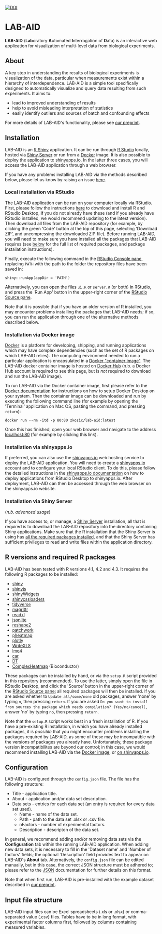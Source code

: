 [![DOI](https://zenodo.org/badge/206056644.svg)](https://zenodo.org/badge/latestdoi/206056644)

# LAB-AID
**LAB-AID** (**Lab**oratory **A**utomated **I**nterrogation of **D**ata) is an interactive web application for visualization of multi-level data from biological experiments.

## About

A key step in understanding the results of biological experiments is visualization of the data, particular when measurements exist within a hierarchy of interdependence. LAB-AID is a simple tool specifically designed to automatically visualize and query data resulting from such experiments. It aims to:

* lead to improved understanding of results
* help to avoid misleading interpretation of statistics
* easily identify outliers and sources of batch and confounding effects

For more details of LAB-AID's functionality, please see [our preprint](https://www.biorxiv.org/content/10.1101/763318v5).

## Installation
LAB-AID is an [R Shiny](https://shiny.rstudio.com/) application. It can be run through [R Studio](https://www.rstudio.com/) locally, hosted via [Shiny Server](https://www.rstudio.com/products/shiny/shiny-server/) or run from a [Docker](https://www.docker.com) image. It is also possible to deploy the application to [shinyapps.io](https://www.shinyapps.io/). In the latter three cases, you will access the LAB-AID application through a web browser.

If you have any problems installing LAB-AID via the methods described below, please let us know by raising an issue [here](https://github.com/sidbdri/LAB-AID/issues).

### Local installation via RStudio

The LAB-AID application can be run on your computer locally via RStudio. First, please follow the instructions [here](https://posit.co/download/rstudio-desktop/) to download and install R and RStudio Desktop, if you do not already have these (and if you already have RStudio installed, we would recommend updating to the latest version). Then download all files from the LAB-AID repository (for example, by clicking the green 'Code' button at the top of this page, selecting 'Download ZIP', and uncompressing the downloaded ZIP file). Before running LAB-AID, you will need to make sure you have installed all the packages that LAB-AID requires (see [below](#r-versions-and-required-r-packages) for the full list of required packages, and package installation instructions).

Finally, execute the following command in the [RStudio Console pane](https://docs.posit.co/ide/user/ide/guide/ui/ui-panes.html), replacing ```PATH``` with the path to the folder the repository files have been saved in:

```
shiny::runApp(appDir = 'PATH')
```
Alternatively, you can open the files ```ui.R``` or ```server.R``` (or both) in RStudio, and press the 'Run App' button in the upper-right corner of the [RStudio Source pane](https://docs.posit.co/ide/user/ide/guide/ui/ui-panes.html).

Note that it is possible that if you have an older version of R installed, you may encounter problems installing the packages that LAB-AID needs; if so, you can run the application through one of the alternative methods described below.


### Installation via Docker image

[Docker](https://www.docker.com) is a platform for developing, shipping, and running applications which may have complex dependencies (such as the set of R packages on which LAB-AID relies). The computing environment needed to run a particular application is encapsulated in a [Docker "container image"](https://docs.docker.com/get-started/). The LAB-AID docker container image is hosted on [Docker Hub](https://hub.docker.com/repository/docker/zkozic/lab-aid) (n.b. a Docker Hub account is required to see this page, but is _not_ required to download and run the LAB-AID image). 

To run LAB-AID via the Docker container image, first please refer to the [Docker documentation](https://docs.docker.com/get-docker/) for instructions on how to setup Docker Desktop on your system. Then the container image can be downloaded and run by executing the following command line (for example by opening the 'Terminal' application on Mac OS, pasting the command, and pressing ```return```):

```
docker run --rm -itd -p 80:80 zkozic/lab-aid:latest
```

Once this has finished, open your web browser and navigate to the address [localhost:80](http://localhost:80) (for example by clicking this link).

### Installation via shinyapps.io

If preferred, you can also use the [shinyapps.io](https://www.shinyapps.io/) web hosting service to deploy the LAB-AID application. You will need to create a [shinyapps.io](https://www.shinyapps.io/) account and to configure your local RStudio client. To do this, please follow the detailed instructions in the [shinyapps.io documentation](https://docs.rstudio.com/shinyapps.io/getting-started.html) on how to deploy applications from RStudio Desktop to shinyapps.io. After deployment, LAB-AID can then be accessed through the web browser on the shinyapps.io website.

### Installation via Shiny Server

(_n.b. advanced usage_)

If you have access to, or manage, a [Shiny Server](https://posit.co/products/open-source/shinyserver/) installation, all that is required is to download the LAB-AID repository into the directory containing Shiny applications. Make sure that the R installation that the Shiny Server is using has [all the required packages installed](#r-versions-and-required-r-packages), and that the Shiny Server has sufficient privileges to read and write files within the application directory.

## R versions and required R packages

LAB-AID has been tested with R versions 4.1, 4.2 and 4.3. It requires the following R packages to be installed:

- [shiny](https://cran.r-project.org/web/packages/shiny/index.html)
- [shinyjs](https://cran.r-project.org/web/packages/shinyjs/index.html)
- [shinyWidgets](https://github.com/dreamRs/shinyWidgets)
- [shinycssloaders](https://cran.r-project.org/web/packages/shinycssloaders/index.html)
- [tidyverse](https://cran.r-project.org/web/packages/tidyverse/index.html)
- [magrittr](https://cran.r-project.org/web/packages/magrittr/index.html)
- [readxl](https://cran.r-project.org/web/packages/readxl/index.html)
- [jsonlite](https://cran.r-project.org/web/packages/jsonlite/index.html)
- [reshape2](https://cran.r-project.org/web/packages/reshape2/index.html)
- [patchwork](https://github.com/thomasp85/patchwork)
- [pheatmap](https://cran.r-project.org/web/packages/pheatmap/index.html)
- [plotly](https://cran.r-project.org/web/packages/plotly/index.html)
- [WriteXLS](https://cran.r-project.org/web/packages/WriteXLS/index.html)
- [lme4](https://cran.r-project.org/web/packages/lme4/index.html)
- [car](https://cran.r-project.org/web/packages/car/index.html)
- [DT](https://cran.r-project.org/web/packages/DT/index.html)
- [ComplexHeatmap](https://www.bioconductor.org/packages/release/bioc/html/ComplexHeatmap.html) (Bioconductor)

These packages can be installed by hand, or via the ```setup.R``` script provided in this repository (recommended). To use the latter, simply open the file in RStudio Desktop, and click the 'Source' button in the upper-right corner of the [RStudio Source pane](https://docs.posit.co/ide/user/ide/guide/ui/ui-panes.html); all required packages will then be installed. If you are asked whether to ```Update all/some/none``` old packages, answer 'none' by typing ```n```, then pressing ```return```. If you are asked ```Do you want to install from sources the package which needs compilation? (Yes/no/cancel)```, answer 'no' by typing ```no```, then pressing ```return```.

Note that the ```setup.R``` script works best in a fresh installation of R. If you have a pre-existing R installation, in which you have already installed packages, it is _possible_ that you might encounter problems installing the packages required by LAB-AID, as some of these may be incompatible with the versions of packages you already have. Unfortunately, these package version incompatibilites are beyond our control; in this case, we would recommend installing LAB-AID via the [Docker image](#installation-via-docker-image), or [on shinyapps.io](#installation-via-shinyappsio).

## Configuration

LAB-AID is configured through the ```config.json``` file. The file has the following structure:

- Title - application title. 
- About - application and/or data set description.
- Data sets - entries for each data set (an entry is required for every data set used).
  - Name - name of the data set.
  - Path - path to the data set .xlsx or .csv file.
  - nFactors - number of experimental factors.
  - Description - descripton of the data set.

In general, we recommend adding and/or removing data sets via the **Configuration** tab within the running LAB-AID application. When adding new data sets, it is necessary to fill in the 'Dataset name' and 'Number of factors' fields; the optional 'Description' field provides text to appear on LAB-AID's **About** tab. Alternatively, the ```config.json``` file can be edited manually, but in this case, the correct JSON structure must be adhered to; please refer to the [JSON](https://www.json.org/) documentation for further details on this format.

Note that when first run, LAB-AID is pre-installed with the example dataset described in [our preprint](https://www.biorxiv.org/content/10.1101/763318v5).

## Input file structure

LAB-AID input files can be Excel spreadsheets (.xls or .xlsx) or comma-separated value (.csv) files. Tables have to be in long format, with experimental factor columns first, followed by columns containing measured variables.
